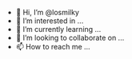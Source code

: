 - 👋 Hi, I’m @losmilky
- 👀 I’m interested in ...
- 🌱 I’m currently learning ...
- 💞️ I’m looking to collaborate on ...
- 📫 How to reach me ...

<!---
losmilky/losmilky is a ✨ special ✨ repository because its `README.md` (this file) appears on your GitHub profile.
You can click the Preview link to take a look at your changes.
--->

